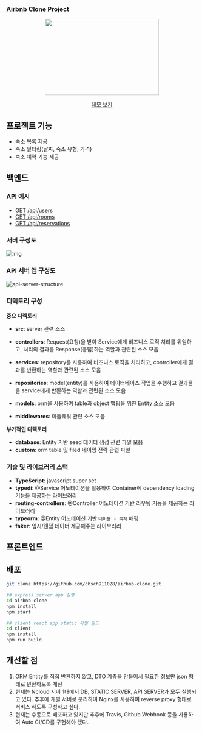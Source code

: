 <p align="center"><h3>Airbnb Clone Project</h3></p>
<p align="center">
  <img src="https://kr.object.ncloudstorage.com/boostcamp-chan/airbnb-clone/airbnb-logo.svg" width="300px" height="200"/>
</p>
<p align="center">
  <a href="http://49.236.137.229/">데모 보기</a>
</p>

## 프로젝트 기능

- 숙소 목록 제공
- 숙소 필터링(날짜, 숙소 유형, 가격)
- 숙소 예약 기능 제공

## 백엔드

### API 예시

- [GET /api/users](http://49.236.137.229/api/users)
- [GET /api/rooms](http://49.236.137.229/api/rooms)
- [GET /api/reservations](http://49.236.137.229/api/reservations)

### 서버 구성도

![img](https://kr.object.ncloudstorage.com/boostcamp-chan/airbnb-clone/server-structure.png)

### API 서버 앱 구성도

![api-server-structure](https://kr.object.ncloudstorage.com/boostcamp-chan/airbnb-clone/api-server-app-structure.png)

### 디텍토리 구성

**중요 디렉토리**

- **src**: server 관련 소스

- **controllers**: Request(요청)을 받아 Service에게 비즈니스 로직 처리를 위임하고, 처리의 결과를 Response(응답)하는 역할과 관련된 소스 모음
- **services**: repository를 사용하여 비즈니스 로직을 처리하고, controller에게 결과를 반환하는 역할과 관련된 소스 모음
- **repositories**: model(entity)를 사용하여 데이터베이스 작업을 수행하고 결과물을 service에게 반환하는 역할과 관련된 소스 모음
- **models**: orm을 사용하여 table과 object 맵핑을 위한 Entity 소스 모음
- **middlewares**: 미들웨워 관련 소스 모음

**부가적인 디렉토리**

- **database**: Entity 기반 seed 데이터 생성 관련 파일 모음
- **custom**: orm table 및 filed 네이밍 전략 관련 파일

### 기술 및 라이브러리 스택

- **TypeScript**: javascript super set
- **typedi**: @Service 어노테이션을 활용하여 Container에 dependency loading 기능을 제공하는 라이브러리
- **routing-controllers**: @Controller 어노테이션 기반 라우팅 기능을 제공하는 라이브러리
- **typeorm**: @Entity 어노테이션 기반 `테이블 - 객체` 매핑
- **faker**: 임시/랜덤 데이터 제공해주는 라이브러리

## 프론트엔드

## 배포

```bash
git clone https://github.com/chsch911028/airbnb-clone.git

## express server app 실행
cd airbnb-clone
npm install
npm start

## client react app static 파일 빌드
cd client
npm install
npm run build
```

## 개선할 점

1. ORM Entity를 직접 반환하지 않고, DTO 계층을 만들어서 필요한 정보만 json 형태로 반환하도록 개선
2. 현재는 Ncloud 서버 1대에서 DB, STATIC SERVER, API SERVER가 모두 실행되고 있다. 추후에 개별 서버로 분리하여 Nginx를 사용하여 reverse proxy 형태로 서비스 하도록 구성하고 싶다.
3. 현재는 수동으로 배포하고 있지만 추후에 Travis, Github Webhook 등을 사용하여 Auto CI/CD를 구현해야 겠다.
